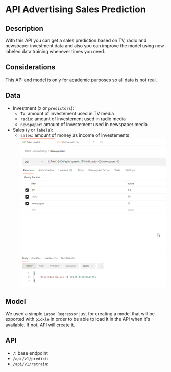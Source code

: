 # API Advertising Sales Prediction

## Description
With this API you can get a sales prediction based on TV, radio and newspaper investment data and also you can improve the model using new labeled data training whenever times you need.

## Considerations
This API and model is only for academic purposes so all data is not real.

## Data
- Investment (`X` or `predictors`):
  - `TV`: amount of investement used in TV media
  - `radio`: amount of investement used in radio media
  - `newspaper`: amount of investement used in newspaper media
- Sales (`y` or `labels`):
  - `sales`: amount of money as income of investements
![Advertising.csv original data](/images/SalesPredict.png)


## Model
We used a simple `Lasso Regressor` just for creating a model that will be exported with `pickle` in order to be able to load it in the API when it's available. If not, API will create it.

## API
- `/`: base endpoint
- `/api/v1/predict`:
- `/api/v1/retrain`:
